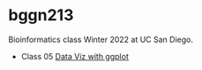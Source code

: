 # bggn213
Bioinformatics class Winter 2022 at UC San Diego.

- Class 05 [Data Viz with ggplot](https://github.com/RRC98/bggn213/blob/main/Week_5-1/Week5_2-Making_a_function-_Markdown.pdf)
